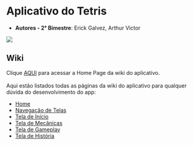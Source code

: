 # Aplicativo do Tetris
- **Autores - 2° Bimestre**: Erick Galvez, Arthur Victor
  
<img src="https://bdjogos.com.br/capas/4166-Tetris-Game-Boy-capa-1.jpg">

## Wiki
Clique [AQUI](https://github.com/ArthurJD1777/Moblie-App-Tetris-3JD/wiki) para acessar a Home Page da wiki do aplicativo.
<br><br>
Aqui estão listados todas as páginas da wiki do aplicativo para qualquer dúvida do desenvolvimento do app:
- [Home](https://github.com/ArthurJD1777/Moblie-App-Tetris-3JD/wiki)
- [Navegação de Telas]()
- [Tela de Início]()
- [Tela de Mecânicas]()
- [Tela de Gameplay]()
- [Tela de História]()
